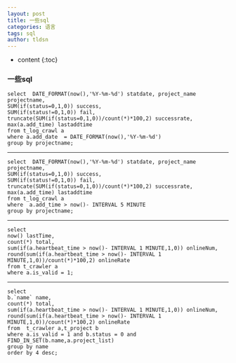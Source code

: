 ```yaml
---
layout: post
title: 一些sql
categories: 语言
tags: sql 
author: tldsn
---
```


* content
{:toc}

### 一些sql

    select  DATE_FORMAT(now(),'%Y-%m-%d') statdate, project_name projectname,
    SUM(if(status=0,1,0)) success,
    SUM(if(status!=0,1,0)) fail,
    truncate(SUM(if(status=0,1,0))/count(*)*100,2) successrate,  
    max(a.add_time) lastaddtime 
    from t_log_crawl a
    where a.add_date  = DATE_FORMAT(now(),'%Y-%m-%d')
    group by projectname;

* * * * *

    select  DATE_FORMAT(now(),'%Y-%m-%d') statdate, project_name projectname,
    SUM(if(status=0,1,0)) success,
    SUM(if(status!=0,1,0)) fail,
    truncate(SUM(if(status=0,1,0))/count(*)*100,2) successrate,
    max(a.add_time) lastaddtime   
    from t_log_crawl a
    where  a.add_time > now()- INTERVAL 5 MINUTE
    group by projectname;

* * * * *
    select
    now() lastTime,
    count(*) total,
    sum(if(a.heartbeat_time > now()- INTERVAL 1 MINUTE,1,0)) onlineNum,
    round(sum(if(a.heartbeat_time > now()- INTERVAL 1 MINUTE,1,0))/count(*)*100,2) onlineRate
    from t_crawler a
    where a.is_valid = 1;

* * * * *

    select
    b.`name` name,
    count(*) total,
    sum(if(a.heartbeat_time > now()- INTERVAL 1 MINUTE,1,0)) onlineNum,
    round(sum(if(a.heartbeat_time > now()- INTERVAL 1 MINUTE,1,0))/count(*)*100,2) onlineRate
    from  t_crawler a,t_project b
    where a.is_valid = 1 and b.status = 0 and FIND_IN_SET(b.name,a.project_list)
    group by name
    order by 4 desc;
